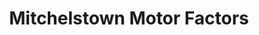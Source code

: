 ---
title: "Mitchelstown Motor Factors"
url: /mitchelstown/mitchelstown-motor-factors/
shop: car parts
---